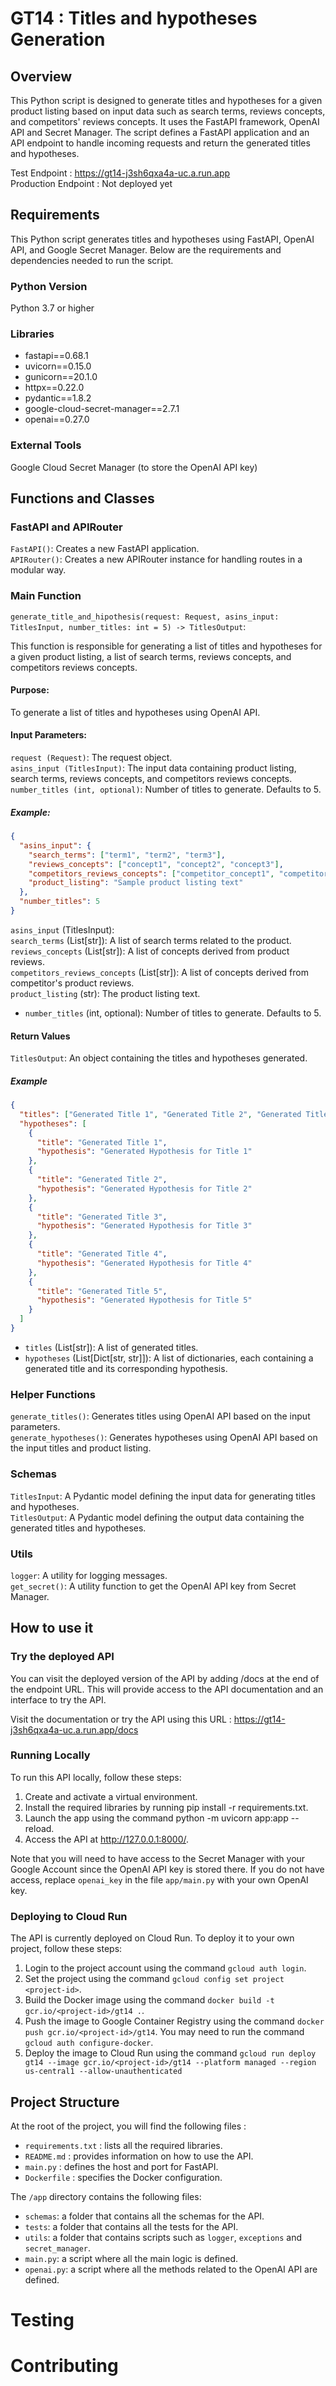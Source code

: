 # GT14 : Titles and hypotheses Generation

## Overview

This Python script is designed to generate titles and hypotheses for a given product listing based on input data such as search terms, reviews concepts, and competitors' reviews concepts. It uses the FastAPI framework, OpenAI API and Secret Manager. The script defines a FastAPI application and an API endpoint to handle incoming requests and return the generated titles and hypotheses.  

Test Endpoint : https://gt14-j3sh6qxa4a-uc.a.run.app  
Production Endpoint : Not deployed yet

## Requirements

This Python script generates titles and hypotheses using FastAPI, OpenAI API, and Google Secret Manager. Below are the requirements and dependencies needed to run the script.

### Python Version

Python 3.7 or higher

### Libraries
- fastapi==0.68.1
- uvicorn==0.15.0
- gunicorn==20.1.0
- httpx==0.22.0
- pydantic==1.8.2
- google-cloud-secret-manager==2.7.1
- openai==0.27.0

### External Tools

Google Cloud Secret Manager (to store the OpenAI API key)

## Functions and Classes

### FastAPI and APIRouter

`FastAPI()`: Creates a new FastAPI application.  
`APIRouter()`: Creates a new APIRouter instance for handling routes in a modular way.

### Main Function

`generate_title_and_hipothesis(request: Request, asins_input: TitlesInput, number_titles: int = 5) -> TitlesOutput`:  

This function is responsible for generating a list of titles and hypotheses for a given product listing, a list of search terms, reviews concepts, and competitors reviews concepts.

#### Purpose:  

To generate a list of titles and hypotheses using OpenAI API.

#### Input Parameters:

`request (Request)`: The request object.  
`asins_input (TitlesInput)`: The input data containing product listing, search terms, reviews concepts, and competitors reviews concepts.  
`number_titles (int, optional)`: Number of titles to generate. Defaults to 5.

##### Example:
```json
{
  "asins_input": {
    "search_terms": ["term1", "term2", "term3"],
    "reviews_concepts": ["concept1", "concept2", "concept3"],
    "competitors_reviews_concepts": ["competitor_concept1", "competitor_concept2", "competitor_concept3"],
    "product_listing": "Sample product listing text"
  },
  "number_titles": 5
}
```

`asins_input` (TitlesInput):  
    `search_terms` (List[str]): A list of search terms related to the product.  
    `reviews_concepts` (List[str]): A list of concepts derived from product reviews.  
    `competitors_reviews_concepts` (List[str]): A list of concepts derived from competitor's product reviews.  
    `product_listing` (str): The product listing text.  
- `number_titles` (int, optional): Number of titles to generate. Defaults to 5.  

#### Return Values

`TitlesOutput`: An object containing the titles and hypotheses generated.

##### Example

```json
{
  "titles": ["Generated Title 1", "Generated Title 2", "Generated Title 3", "Generated Title 4", "Generated Title 5"],
  "hypotheses": [
    {
      "title": "Generated Title 1",
      "hypothesis": "Generated Hypothesis for Title 1"
    },
    {
      "title": "Generated Title 2",
      "hypothesis": "Generated Hypothesis for Title 2"
    },
    {
      "title": "Generated Title 3",
      "hypothesis": "Generated Hypothesis for Title 3"
    },
    {
      "title": "Generated Title 4",
      "hypothesis": "Generated Hypothesis for Title 4"
    },
    {
      "title": "Generated Title 5",
      "hypothesis": "Generated Hypothesis for Title 5"
    }
  ]
}
```

- `titles` (List[str]): A list of generated titles.
- `hypotheses` (List[Dict[str, str]]): A list of dictionaries, each containing a generated title and its corresponding hypothesis.

### Helper Functions

`generate_titles()`: Generates titles using OpenAI API based on the input parameters.  
`generate_hypotheses()`: Generates hypotheses using OpenAI API based on the input titles and product listing.

### Schemas

`TitlesInput`: A Pydantic model defining the input data for generating titles and hypotheses.  
`TitlesOutput`: A Pydantic model defining the output data containing the generated titles and hypotheses.

### Utils

`logger`: A utility for logging messages.  
`get_secret()`: A utility function to get the OpenAI API key from Secret Manager.

## How to use it

### Try the deployed API

You can visit the deployed version of the API by adding /docs at the end of the endpoint URL. This will provide access to the API documentation and an interface to try the API.

Visit the documentation or try the API using this URL : https://gt14-j3sh6qxa4a-uc.a.run.app/docs

### Running Locally
To run this API locally, follow these steps:

1. Create and activate a virtual environment.
2. Install the required libraries by running pip install -r requirements.txt.
3. Launch the app using the command python -m uvicorn app:app --reload.
4. Access the API at http://127.0.0.1:8000/.  

Note that you will need to have access to the Secret Manager with your Google Account since the OpenAI API key is stored there. If you do not have access, replace `openai_key` in the file `app/main.py` with your own OpenAI key.

### Deploying to Cloud Run

The API is currently deployed on Cloud Run. To deploy it to your own project, follow these steps:  

1. Login to the project account using the command `gcloud auth login`.
2. Set the project using the command `gcloud config set project <project-id>`.
3. Build the Docker image using the command `docker build -t gcr.io/<project-id>/gt14 .`.
4. Push the image to Google Container Registry using the command `docker push gcr.io/<project-id>/gt14`. You may need to run the command `gcloud auth configure-docker`.
5. Deploy the image to Cloud Run using the command `gcloud run deploy gt14 --image gcr.io/<project-id>/gt14 --platform managed --region us-central1 --allow-unauthenticated`

## Project Structure 

At the root of the project, you will find the following files :
* `requirements.txt` : lists all the required libraries.
* `README.md` : provides information on how to use the API.
* `main.py` : defines the host and port for FastAPI.
* `Dockerfile` : specifies the Docker configuration.

The `/app` directory contains the following files:
* `schemas`: a folder that contains all the schemas for the API.
* `tests`: a folder that contains all the tests for the API.
* `utils`: a folder that contains scripts such as `logger`, `exceptions` and `secret_manager`.
* `main.py`: a script where all the main logic is defined.
* `openai.py`: a script where all the methods related to the OpenAI API are defined.

# Testing

# Contributing

